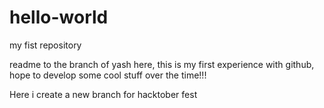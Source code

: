 # hello-world
my fist repository


readme to the branch of
yash here, this is my first experience with github, hope to develop some cool stuff over the time!!!

Here i create a new branch for hacktober fest
